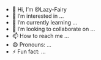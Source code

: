 - 👋 Hi, I’m @Lazy-Fairy
- 👀 I’m interested in ...
- 🌱 I’m currently learning ...
- 💞️ I’m looking to collaborate on ...
- 📫 How to reach me ...
- 😄 Pronouns: ...
- ⚡ Fun fact: ...

<!---
Lazy-Fairy/Lazy-Fairy is a ✨ special ✨ repository because its `README.md` (this file) appears on your GitHub profile.
You can click the Preview link to take a look at your changes.
--->
